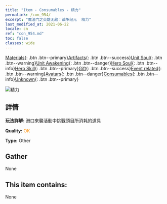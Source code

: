 ```yaml
---
title: "Item - Consumables - 精力"
permalink: /con_954/
excerpt: "魔法门之英雄无敌：战争纪元  精力"
last_modified_at: 2021-06-22
locale: cn
ref: "con_954.md"
toc: false
classes: wide
---
```

 [Materials](/ItemsCN/){: .btn .btn--primary}[Artifacts](/ItemsCN/Artifacts/){: .btn .btn--success}[Unit Soul](/ItemsCN/UnitSoul/){: .btn .btn--warning}[Unit Awakening](/ItemsCN/UnitAwakening/){: .btn .btn--danger}[Hero Soul](/ItemsCN/HeroSoul/){: .btn .btn--info}[Hero Skill](/ItemsCN/HeroSkill/){: .btn .btn--primary}[Gift](/ItemsCN/Gift/){: .btn .btn--success}[Event related](/ItemsCN/Events/){: .btn .btn--warning}[Avatars](/ItemsCN/Avatars/){: .btn .btn--danger}[Consumables](/ItemsCN/Consumables/){: .btn .btn--info}[Unknown](/ItemsCN/Unknown/){: .btn .btn--primary}

 ![精力](/images/t/i_40049.png)

## 詳情
 **玩法詳解:** 港口來襲活動中挑戰頭目所消耗的道具

 **Quality:** <span style="color: #FF8C00">OK</span>

 **Type:** Other

## Gather

  None

## This item contains:

  None

